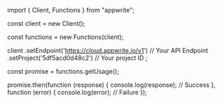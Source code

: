 import { Client, Functions } from "appwrite";

const client = new Client();

const functions = new Functions(client);

client
    .setEndpoint('https://cloud.appwrite.io/v1') // Your API Endpoint
    .setProject('5df5acd0d48c2') // Your project ID
;

const promise = functions.getUsage();

promise.then(function (response) {
    console.log(response); // Success
}, function (error) {
    console.log(error); // Failure
});